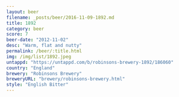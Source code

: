 ```yaml
---
layout: beer
filename: _posts/beer/2016-11-09-1892.md
title: 1892
category: beer
score: 7
beer-date: "2012-11-02"
desc: "Warm, flat and nutty"
permalink: /beer/:title.html
img: /img/list/1892.jpeg
untappd: "https://untappd.com/b/robinsons-brewery-1892/186060"
country: "England"
brewery: "Robinsons Brewery"
breweryURL: "brewery/robinsons-brewery.html"
style: "English Bitter"
---
```

